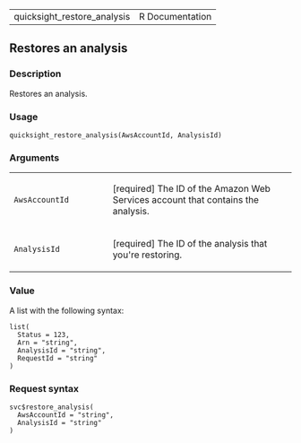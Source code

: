 <table style="width: 100%;">
<tbody>
<tr class="odd">
<td>quicksight_restore_analysis</td>
<td style="text-align: right;">R Documentation</td>
</tr>
</tbody>
</table>

## Restores an analysis

### Description

Restores an analysis.

### Usage

    quicksight_restore_analysis(AwsAccountId, AnalysisId)

### Arguments

<table>
<colgroup>
<col style="width: 35%" />
<col style="width: 65%" />
</colgroup>
<tbody>
<tr class="odd">
<td><code
id="quicksight_restore_analysis_:_AwsAccountId">AwsAccountId</code></td>
<td><p>[required] The ID of the Amazon Web Services account that
contains the analysis.</p></td>
</tr>
<tr class="even">
<td><code
id="quicksight_restore_analysis_:_AnalysisId">AnalysisId</code></td>
<td><p>[required] The ID of the analysis that you're restoring.</p></td>
</tr>
</tbody>
</table>

### Value

A list with the following syntax:

    list(
      Status = 123,
      Arn = "string",
      AnalysisId = "string",
      RequestId = "string"
    )

### Request syntax

    svc$restore_analysis(
      AwsAccountId = "string",
      AnalysisId = "string"
    )
